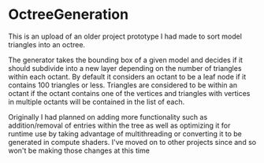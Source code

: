 # OctreeGeneration

This is an upload of an older project prototype I had made to sort model triangles into an octree.

The generator takes the bounding box of a given model and decides if it should subdivide into a new layer depending on the number of triangles within each octant.
By default it considers an octant to be a leaf node if it contains 100 triangles or less. 
Triangles are considered to be within an octant if the octant contains one of the vertices and triangles with vertices in multiple octants will be contained in the list of each.

Originally I had planned on adding more functionality such as addition/removal of entries within the tree as well as optimizing it for runtime use by taking advantage of multithreading or converting it to be generated in compute shaders. I've moved on to other projects since and so won't be making those changes at this time
